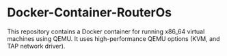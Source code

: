 # Docker-Container-RouterOs
This repository contains a Docker container for running x86_64 virtual machines using QEMU. It uses high-performance QEMU options (KVM, and TAP network driver).
